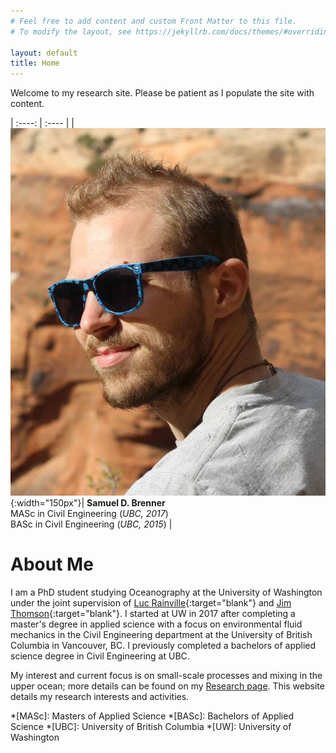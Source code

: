 ```yaml
---
# Feel free to add content and custom Front Matter to this file.
# To modify the layout, see https://jekyllrb.com/docs/themes/#overriding-theme-defaults

layout: default
title: Home
---
```


Welcome to my research site.  Please be patient as I populate the site with content.





| :----: | :---- |
| ![me](/assets/profile_pic.png){:width="150px"}| __Samuel D. Brenner__ <br> MASc in Civil Engineering (*UBC, 2017*) <br> BASc in Civil Engineering (*UBC, 2015*) |


# About Me

I am a PhD student studying Oceanography at the University of Washington under the joint supervision of [Luc Rainville](http://apl.uw.edu/people/profile.php?last_name=Rainville&first_name=Luc){:target="blank"} and [Jim Thomson](http://apl.uw.edu/people/profile.php?last_name=Thomson&first_name=Jim){:target="blank"}.  I started at UW in 2017 after completing a master's degree in applied science with a focus on environmental fluid mechanics in the Civil Engineering department at the University of British Columbia in Vancouver, BC.  I previously completed a bachelors of applied science degree in Civil Engineering at UBC.

<!-- Though I was born in Alberta, I primarily grew up in Victoria, BC. After high-school, I worked in the bakery department of a grocery store as a cake decorator before getting a technical diploma in Civil Engineering Technology from Camosun College in 2010.  I spent a few years doing a combination of traveling, and working as an engineering technologist in the fields of construction management and wastewater design.  In 2013 I returned to Camosun College and completed the Civil Engineering Bridge program, which was an upgrading program that allowed me to join UBC's Civil Engineering program as a 3rd year student.   -->

My interest and current focus is on small-scale processes and mixing in the upper ocean; more details can be found on my [Research page](/research/).  This website details my research interests and activities.


*[MASc]: Masters of Applied Science
*[BASc]: Bachelors of Applied Science
*[UBC]: University of British Columbia
*[UW]: University of Washington
